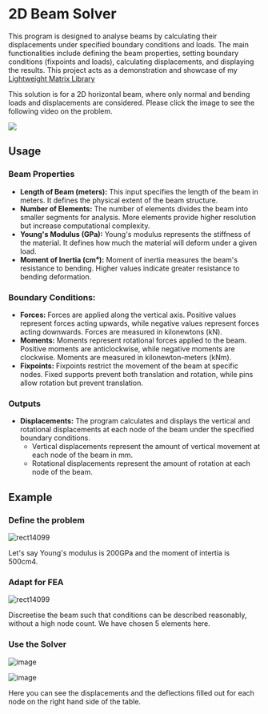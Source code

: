 # 2D Beam Solver

This program is designed to analyse beams by calculating their displacements under specified boundary conditions and loads. The main functionalities include defining the beam properties, setting boundary conditions (fixpoints and loads), calculating displacements, and displaying the results. This project acts as a demonstration and showcase of my [Lightweight Matrix Library](https://github.com/jamesbray03/Lightweight-Matrix-Library)

This solution is for a 2D horizontal beam, where only normal and bending loads and displacements are considered. Please click the image to see the following video on the problem.

[<img src="https://github.com/jamesbray03/FEA-with-LML/assets/47334864/fc4f82af-056e-4036-bbf5-1a9cb21d5b15">](https://youtu.be/AbDQCzjTpag?si=6DdbNPUu8S3aa9Dj)

## Usage

### Beam Properties
- **Length of Beam (meters):** This input specifies the length of the beam in meters. It defines the physical extent of the beam structure.
- **Number of Elements:** The number of elements divides the beam into smaller segments for analysis. More elements provide higher resolution but increase computational complexity.
- **Young's Modulus (GPa):** Young's modulus represents the stiffness of the material. It defines how much the material will deform under a given load.
- **Moment of Inertia (cm⁴):** Moment of inertia measures the beam's resistance to bending. Higher values indicate greater resistance to bending deformation.

### Boundary Conditions:

- **Forces:** Forces are applied along the vertical axis. Positive values represent forces acting upwards, while negative values represent forces acting downwards. Forces are measured in kilonewtons (kN).
- **Moments:** Moments represent rotational forces applied to the beam. Positive moments are anticlockwise, while negative moments are clockwise. Moments are measured in kilonewton-meters (kNm).
- **Fixpoints:** Fixpoints restrict the movement of the beam at specific nodes. Fixed supports prevent both translation and rotation, while pins allow rotation but prevent translation.

### Outputs
- **Displacements:** The program calculates and displays the vertical and rotational displacements at each node of the beam under the specified boundary conditions.
  - Vertical displacements represent the amount of vertical movement at each node of the beam in mm. 
  - Rotational displacements represent the amount of rotation at each node of the beam.

## Example

### Define the problem

![rect14099](https://github.com/jamesbray03/FEA-with-LML/assets/47334864/9a1961be-83fd-496d-b5b7-9761d43dc51e)

Let's say Young's modulus is 200GPa and the moment of intertia is 500cm4.


### Adapt for FEA

![rect14099](https://github.com/jamesbray03/FEA-with-LML/assets/47334864/ce21d814-206a-4420-b86f-84a93bccd8af)

Discreetise the beam such that conditions can be described reasonably, without a high node count. We have chosen 5 elements here.

### Use the Solver

![image](https://github.com/jamesbray03/FEA-with-LML/assets/47334864/aec59bd0-c1bb-4af3-b204-a8fb761f58a2)

![image](https://github.com/jamesbray03/FEA-with-LML/assets/47334864/7a0f3cd8-f478-4688-8c6a-8b5c32acc95b)

Here you can see the displacements and the deflections filled out for each node on the right hand side of the table.
